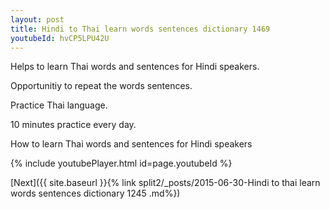 ```yaml
---
layout: post
title: Hindi to Thai learn words sentences dictionary 1469 
youtubeId: hvCP5LPU42U
---
```

 
 
Helps to learn Thai words and sentences for Hindi speakers.

Opportunitiy to repeat the words sentences. 

Practice Thai language. 
 
10 minutes practice every day. 
 
How to learn Thai words and sentences for Hindi speakers 
 
{% include youtubePlayer.html id=page.youtubeId %}
 
 
[Next]({{ site.baseurl }}{% link  split2/_posts/2015-06-30-Hindi to thai learn words sentences dictionary 1245 .md%})
 
